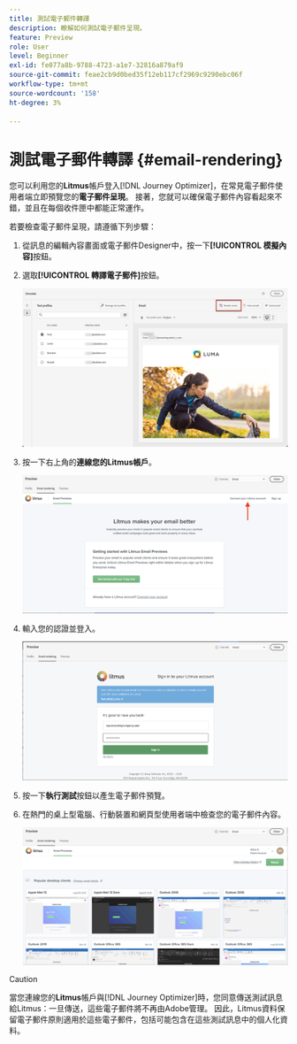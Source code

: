 ```yaml
---
title: 測試電子郵件轉譯
description: 瞭解如何測試電子郵件呈現。
feature: Preview
role: User
level: Beginner
exl-id: fe077a8b-9788-4723-a1e7-32816a879af9
source-git-commit: feae2cb9d0bed35f12eb117cf2969c9290ebc06f
workflow-type: tm+mt
source-wordcount: '158'
ht-degree: 3%

---
```


# 測試電子郵件轉譯 {#email-rendering}

您可以利用您的&#x200B;**Litmus**&#x200B;帳戶登入[!DNL Journey Optimizer]，在常見電子郵件使用者端立即預覽您的&#x200B;**電子郵件呈現**。 接著，您就可以確保電子郵件內容看起來不錯，並且在每個收件匣中都能正常運作。

若要檢查電子郵件呈現，請遵循下列步驟：

1. 從訊息的編輯內容畫面或電子郵件Designer中，按一下&#x200B;**[!UICONTROL 模擬內容]**&#x200B;按鈕。

1. 選取&#x200B;**[!UICONTROL 轉譯電子郵件]**&#x200B;按鈕。

   ![](../email/assets/email-rendering-button.png)

1. 按一下右上角的&#x200B;**連線您的Litmus帳戶**。

   ![](../email/assets/email-rendering-litmus.png)

1. 輸入您的認證並登入。

   ![](../email/assets/email-rendering-credentials.png)

1. 按一下&#x200B;**執行測試**&#x200B;按鈕以產生電子郵件預覽。

1. 在熱門的桌上型電腦、行動裝置和網頁型使用者端中檢查您的電子郵件內容。

   ![](../email/assets/email-rendering-previews.png)

>[!CAUTION]
>
>當您連線您的&#x200B;**Litmus**&#x200B;帳戶與[!DNL Journey Optimizer]時，您同意傳送測試訊息給Litmus：一旦傳送，這些電子郵件將不再由Adobe管理。 因此，Litmus資料保留電子郵件原則適用於這些電子郵件，包括可能包含在這些測試訊息中的個人化資料。
